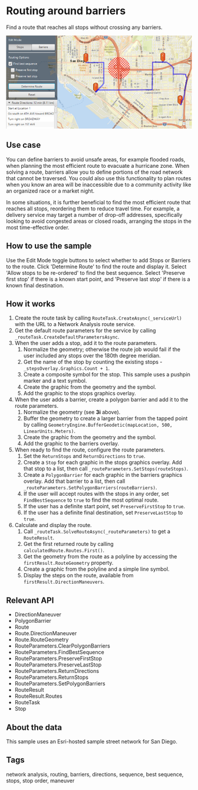 <h1>Routing around barriers</h1>

<p>Find a route that reaches all stops without crossing any barriers.</p>

<p><img src="RoutingAroundBarriers.png"/></p>

<h2>Use case</h2>

<p>You can define barriers to avoid unsafe areas, for example flooded roads, when planning the most efficient route to evacuate a hurricane zone. When solving a route, barriers allow you to define portions of the road network that cannot be traversed. You could also use this functionality to plan routes when you know an area will be inaccessible due to a community activity like an organized race or a market night.
   
 In some situations, it is further beneficial to find the most efficient route that reaches all stops, reordering them to reduce travel time. For example, a delivery service may target a number of drop-off addresses, specifically looking to avoid congested areas or closed roads, arranging the stops in the most time-effective order.</p>

<h2>How to use the sample</h2>

<p>Use the Edit Mode toggle buttons to select whether to add Stops or Barriers to the route. Click 'Determine Route' to find the route and display it. Select 'Allow stops to be re-ordered' to find the best sequence. Select 'Preserve first stop' if there is a known start point, and 'Preserve last stop' if there is a known final destination.</p>

<h2>How it works</h2>

<ol>
  <li>Create the route task by calling <code>RouteTask.CreateAsync(_serviceUrl)</code> with the URL to a Network Analysis route service.</li>
  <li>Get the default route parameters for the service by calling <code>_routeTask.CreateDefaultParametersAsync</code>.</li>

  <li>When the user adds a stop, add it to the route parameters.
    <ol>
      <li>Normalize the geometry; otherwise the route job would fail if the user included any stops over the 180th degree meridian.</li>
      <li>Get the name of the stop by counting the existing stops - <code>_stepsOverlay.Graphics.Count + 1</code>.</li>
      <li>Create a composite symbol for the stop. This sample uses a pushpin marker and a text symbol.</li>
      <li>Create the graphic from the geometry and the symbol.</li>
      <li>Add the graphic to the stops graphics overlay.</li>
    </ol>
  </li>

  <li>When the user adds a barrier, create a polygon barrier and add it to the route parameters.
    <ol>
      <li>Normalize the geometry (see <strong>3i</strong> above).</li>
      <li>Buffer the geometry to create a larger barrier from the tapped point by calling <code>GeometryEngine.BufferGeodetic(mapLocation, 500, LinearUnits.Meters)</code>.</li>
      <li>Create the graphic from the geometry and the symbol.</li>
      <li>Add the graphic to the barriers overlay.</li>
    </ol>
  </li>

  <li>When ready to find the route, configure the route parameters.
    <ol>
      <li>Set the <code>ReturnStops</code> and <code>ReturnDirections</code> to <code>true</code>.</li>
      <li>Create a <code>Stop</code> for each graphic in the stops graphics overlay. Add that stop to a list, then call <code>_routeParameters.SetStops(routeStops)</code>.</li>
      <li>Create a <code>PolygonBarrier</code> for each graphic in the barriers graphics overlay. Add that barrier to a list, then call <code>_routeParameters.SetPolygonBarriers(routeBarriers)</code>.</li>
      <li>If the user will accept routes with the stops in any order, set <code>FindBestSequence</code> to <code>true</code> to find the most optimal route.</li>
      <li>If the user has a definite start point, set <code>PreserveFirstStop</code> to <code>true</code>.</li>
      <li>If the user has a definite final destination, set <code>PreserveLastStop</code> to <code>true</code>.</li>
    </ol>
  </li>

  <li>Calculate and display the route.
    <ol>
      <li>Call <code>_routeTask.SolveRouteAsync(_routeParameters)</code> to get a <code>RouteResult</code>.</li>
      <li>Get the first returned route by calling <code>calculatedRoute.Routes.First()</code>.</li>
      <li>Get the geometry from the route as a polyline by accessing the <code>firstResult.RouteGeometry</code> property.</li>
      <li>Create a graphic from the polyline and a simple line symbol.</li>
      <li>Display the steps on the route, available from <code>firstResult.DirectionManeuvers</code>.</li>
    </ol>
  </li>
</ol>

<h2>Relevant API</h2>

<ul>
  <li>DirectionManeuver</li>
  <li>PolygonBarrier</li>
  <li>Route</li>
  <li>Route.DirectionManeuver</li>
  <li>Route.RouteGeometry</li>
  <li>RouteParameters.ClearPolygonBarriers</li>
  <li>RouteParameters.FindBestSequence</li>
  <li>RouteParameters.PreserveFirstStop</li>
  <li>RouteParameters.PreserveLastStop</li>
  <li>RouteParameters.ReturnDirections</li>
  <li>RouteParameters.ReturnStops</li>
  <li>RouteParameters.SetPolygonBarriers</li>
  <li>RouteResult</li>
  <li>RouteResult.Routes</li>
  <li>RouteTask</li>
  <li>Stop</li>
</ul>

<h2>About the data</h2>

<p>This sample uses an Esri-hosted sample street network for San Diego.</p>

<h2>Tags</h2>

<p>network analysis, routing, barriers, directions, sequence, best sequence, stops, stop order, maneuver</p>